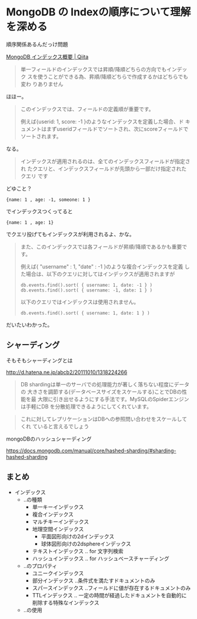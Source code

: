 # MongoDB の Indexの順序について理解を深める

順序関係あるんだっけ問題

[MongoDB インデックス概要 | Qiita](https://qiita.com/monoqlock/items/ef6eef43e763c60b9fd2)

> 単一フィールドのインデックスでは昇順/降順どちらの方向でもインデック
> スを使うことができる為、昇順/降順どちらで作成するかはどちらでも変わ
> りありません

ほほー。

> このインデックスでは、フィールドの定義順が重要です。
>
> 例えば{userid: 1, score: -1 }のようなインデックスを定義した場合、ド
> キュメントはまずuseridフィールドでソートされ、次にscoreフィールドで
> ソートされます。

なる。

> インデックスが適用されるのは、全てのインデックスフィールドが指定され
> たクエリと、インデックスフィールドが先頭から一部だけ指定されたクエリ
> です

どゆこと？

`{name: 1 , age: -1, someone: 1 }`

でインデックスつくってると

`{name: 1 , age: 1}`

でクエリ投げてもインデックスが利用されるよ、かな。

> また、このインデックスでは各フィールドが昇順/降順であるかも重要です。
>
> 例えば{ "username" : 1, "date" : -1 }のような複合インデックスを定義
> した場合は、以下のクエリに対してはインデックスが適用されますが
>
> ```
> db.events.find().sort( { username: 1, date: -1 } )
> db.events.find().sort( { username: -1, date: 1 } )
> ```
>
> 以下のクエリではインデックスは使用されません。
>
> ```
> db.events.find().sort( { username: 1, date: 1 } )
> ```

だいたいわかった。

## シャーディング

そもそもシャーディングとは

http://d.hatena.ne.jp/abcb2/20111010/1318224266

> DB shardingは単一のサーバでの処理能力が著しく落ちない程度にデータの
> 大きさを調節する(データベースサイズをスケールする)ことでDBの性能を最
> 大限に引き出せるようにする手法です。MySQLのSpiderエンジンは手軽にDB
> を分散処理できるようにしてくれています。

> これに対してレプリケーションはDBへの参照問い合わせをスケールしてくれ
> ていると言えるでしょう


mongoDBのハッシュシャーディング

https://docs.mongodb.com/manual/core/hashed-sharding/#sharding-hashed-sharding


## まとめ

* インデックス
    * ..の種類
        * 単一キーインデックス
        * 複合インデックス
        * マルチキーインデックス
        * 地理空間インデックス
            - 平面図形向けの2dインデックス
            - 球体図形向けの2dsphereインデックス
        * テキストインデックス .. for 文字列検索
        * ハッシュインデックス .. for ハッシュベースチャーディング
    * ..のプロパティ
        * ユニークインデックス
        * 部分インデックス     ..条件式を満たすドキュメントのみ
        * スパースインデックス ..フィールドに値が存在するドキュメントのみ
        * TTLインデックス      .. 一定の時間が経過したドキュメントを自動的に削除する特殊なインデックス
    * ..の使用
